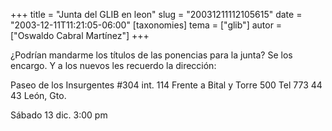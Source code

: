 +++
title = "Junta del GLIB en leon"
slug = "20031211112105615"
date = "2003-12-11T11:21:05-06:00"
[taxonomies]
tema = ["glib"]
autor = ["Oswaldo Cabral Martínez"]
+++

¿Podrían mandarme los títulos de las ponencias para la junta? Se los
encargo. Y a los nuevos les recuerdo la dirección:

Paseo de los Insurgentes #304 int. 114 Frente a Bital y Torre 500 Tel
773 44 43 León, Gto.

Sábado 13 dic. 3:00 pm
